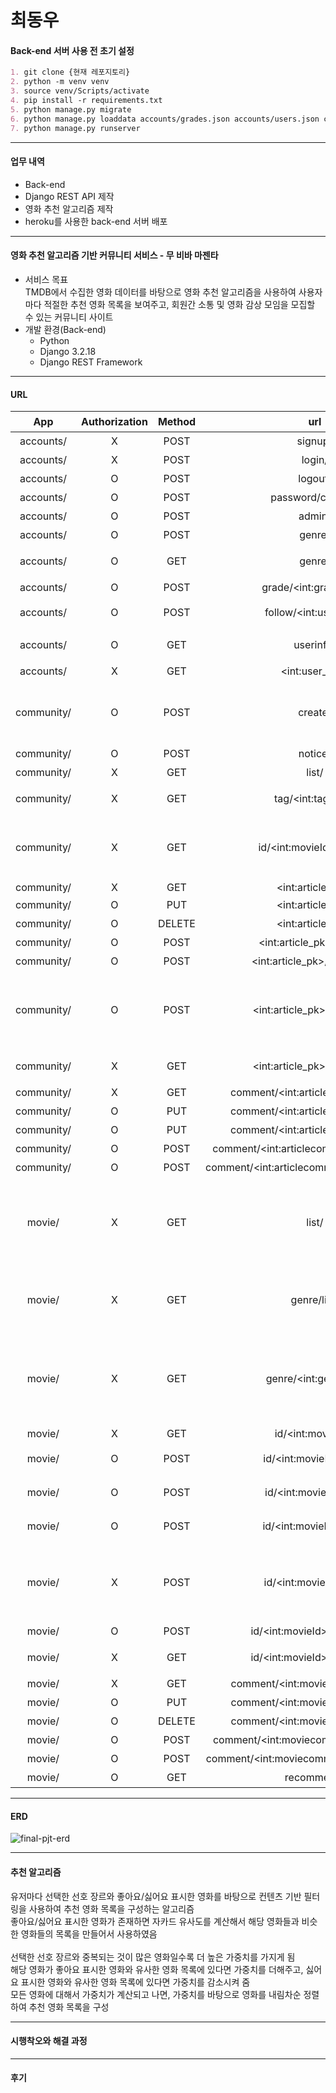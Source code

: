 # 최동우

#### Back-end 서버 사용 전 초기 설정
```markdown
1. git clone {현재 레포지토리}
2. python -m venv venv
3. source venv/Scripts/activate
4. pip install -r requirements.txt
5. python manage.py migrate
6. python manage.py loaddata accounts/grades.json accounts/users.json communities/articletags.json movies/genres.json movies/movies.json movies/videos.json movies/keywords.json
7. python manage.py runserver
```
<hr>

#### 업무 내역
- Back-end
- Django REST API 제작
- 영화 추천 알고리즘 제작
- heroku를 사용한 back-end 서버 배포

<hr>

#### 영화 추천 알고리즘 기반 커뮤니티 서비스 - 무 비바 마젠타
- 서비스 목표<br>
TMDB에서 수집한 영화 데이터를 바탕으로 영화 추천 알고리즘을 사용하여 사용자 마다 적절한 추천 영화 목록을 보여주고, 회원간 소통 및 영화 감상 모임을 모집할 수 있는 커뮤니티 사이트<br>
- 개발 환경(Back-end)
    - Python<br>
    - Django 3.2.18<br>
    - Django REST Framework

<hr>

#### URL

|App|Authorization|Method|url|설명|
|:---:|:---:|:---:|:---:|:---:|
| accounts/ | X | POST | signup/ | 회원가입 |
| accounts/ | X | POST | login/ | 로그인 |
| accounts/ | O | POST | logout/ | 로그아웃 |
| accounts/ | O | POST | password/change/ | 회원가입 |
| accounts/ | O | POST | admin/ | 관리자 권한 토글 |
| accounts/ | O | POST | genre/ | 선호 장르 선택 |
| accounts/ | O | GET | genre/ | 선택한 선호 장르 목록 |
| accounts/ | O | POST | grade/&lt;int:grade_pk&gt;/ | 유저 등급 변경 |
| accounts/ | O | POST | follow/&lt;int:user_pk&gt;/ | 해당 유저 follow/unfollow |
| accounts/ | O | GET | userinfo/ | 현재 로그인된 유저의 정보 |
| accounts/ | X | GET | &lt;int:user_pk&gt;/ | 해당 유저의 정보 |
| community/ | O | POST | create/ | article 작성<br>data로 tag, movie 등을 받을 수 있음 |
| community/ | O | POST | notice/ | 공지글 작성 |
| community/ | X | GET | list/ | 전체 article 목록 |
| community/ | X | GET | tag/&lt;int:tag_pk&gt;/ | 태그별 article 목록 |
| community/ | X | GET | id/&lt;int:movieId&gt;/article/ | 해당 영화와 관련된 article 목록<br>query string으로 tag 선택 가능 |
| community/ | X | GET | &lt;int:article_pk&gt;/ | article detail |
| community/ | O | PUT | &lt;int:article_pk&gt;/ | article 수정 |
| community/ | O | DELETE | &lt;int:article_pk&gt;/ | article 삭제 |
| community/ | O | POST | &lt;int:article_pk&gt;/upvote/ | article 추천 |
| community/ | O | POST | &lt;int:article_pk&gt;/downvote/ | article 비추천 |
| community/ | O | POST | &lt;int:article_pk&gt;/comment/ | article에 댓글 작성<br>isSecret에 따라서 비밀 댓글 작성 가능 |
| community/ | X | GET | &lt;int:article_pk&gt;/comment/ | article의 댓글 목록 |
| community/ | X | GET | comment/&lt;int:articlecomment_pk&gt;/ | 댓글 가져오기 |
| community/ | O | PUT | comment/&lt;int:articlecomment_pk&gt;/ | 댓글 수정 |
| community/ | O | PUT | comment/&lt;int:articlecomment_pk&gt;/ | 댓글 삭제 |
| community/ | O | POST | comment/&lt;int:articlecomment_pk&gt;/upvote/ | 댓글 추천 |
| community/ | O | POST | comment/&lt;int:articlecomment_pk&gt;/downvote/ | 댓글 비추천 |
| movie/ | X | GET | list/ | 전체 영화 목록을 반환<br>query string으로 page, per_page, genre 설정 가능 |
| movie/ | X | GET | genre/list/ | 전체 장르 목록<br>TMDB에서 받아온 장르 목록(19가지) |
| movie/ | X | GET | genre/&lt;int:genreId&gt;/ | 해당 장르가 포함된 영화 목록<br>사용하는 genreId는 TMDB의 genre 기반 |
| movie/ | X | GET | id/&lt;int:movieId&gt;/ | movie detail |
| movie/ | O | POST | id/&lt;int:movieId&gt;/love/ | 해당 영화 love 표시 |
| movie/ | O | POST | id/&lt;int:movieId&gt;/like/ | 해당 영화 like 표시 |
| movie/ | O | POST | id/&lt;int:movieId&gt;/hate/ | 해당 영화 hate 표시 |
| movie/ | X | POST | id/&lt;int:movieId&gt;/add/ | DB에 영화 추가<br>입력받은 movieId로 TMDB에서 영화정보를 받아옴 |
| movie/ | O | POST | id/&lt;int:movieId&gt;/comment/ | 영화 한줄평 작성 |
| movie/ | X | GET | id/&lt;int:movieId&gt;/comment/ | 해당 영화의 한줄평 목록 |
| movie/ | X | GET | comment/&lt;int:moviecomment_pk&gt;/ | 한줄평 detail |
| movie/ | O | PUT | comment/&lt;int:moviecomment_pk&gt;/ | 한줄평 수정 |
| movie/ | O | DELETE | comment/&lt;int:moviecomment_pk&gt;/ | 한줄평 삭제 |
| movie/ | O | POST | comment/&lt;int:moviecomment_pk&gt;/upvote/ | 한줄평 추천 |
| movie/ | O | POST | comment/&lt;int:moviecomment_pk&gt;/downvote/ | 한줄평 비추천 |
| movie/ | O | GET | recommend/ | 추천 영화 목록 |

<hr>

#### ERD
![final-pjt-erd](https://github.com/woodong27/SSAFY_Final/assets/122415763/b24c2b42-2aa1-45d5-92f4-ddd90e97c20b)

<hr>

#### 추천 알고리즘
유저마다 선택한 선호 장르와 좋아요/싫어요 표시한 영화를 바탕으로 컨텐츠 기반 필터링을 사용하여 추천 영화 목록을 구성하는 알고리즘<br>
좋아요/싫어요 표시한 영화가 존재하면 자카드 유사도를 계산해서 해당 영화들과 비슷한 영화들의 목록을 만들어서 사용하였음<br>
<br>
선택한 선호 장르와 중복되는 것이 많은 영화일수록 더 높은 가중치를 가지게 됨<br>
해당 영화가 좋아요 표시한 영화와 유사한 영화 목록에 있다면 가중치를 더해주고, 싫어요 표시한 영화와 유사한 영화 목록에 있다면 가중치를 감소시켜 줌<br>
모든 영화에 대해서 가중치가 계산되고 나면, 가중치를 바탕으로 영화를 내림차순 정렬하여 추천 영화 목록을 구성

<hr>

#### 시행착오와 해결 과정

<hr>

#### 후기
